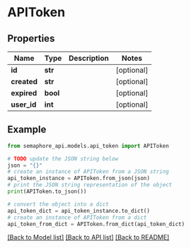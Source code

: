 # APIToken


## Properties

Name | Type | Description | Notes
------------ | ------------- | ------------- | -------------
**id** | **str** |  | [optional] 
**created** | **str** |  | [optional] 
**expired** | **bool** |  | [optional] 
**user_id** | **int** |  | [optional] 

## Example

```python
from semaphore_api.models.api_token import APIToken

# TODO update the JSON string below
json = "{}"
# create an instance of APIToken from a JSON string
api_token_instance = APIToken.from_json(json)
# print the JSON string representation of the object
print(APIToken.to_json())

# convert the object into a dict
api_token_dict = api_token_instance.to_dict()
# create an instance of APIToken from a dict
api_token_from_dict = APIToken.from_dict(api_token_dict)
```
[[Back to Model list]](../README.md#documentation-for-models) [[Back to API list]](../README.md#documentation-for-api-endpoints) [[Back to README]](../README.md)


